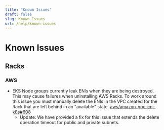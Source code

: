 ```yaml
---
title: "Known Issues"
draft: false
slug: Known Issues
url: /help/known-issues
---
```

# Known Issues

## Racks

### AWS

* EKS Node groups currently leak ENIs when they are being destroyed. This may cause failures when
  uninstalling AWS Racks. To work around this issue you must manually delete the ENIs in the VPC
  created for the Rack that are left behind in an "available" state.
  [aws/amazon-vpc-cni-k8s#608](https://github.com/aws/amazon-vpc-cni-k8s/issues/608)
  * Update:  We have provided a fix for this issue that extends the delete operation timeout 
    for public and private subnets.  